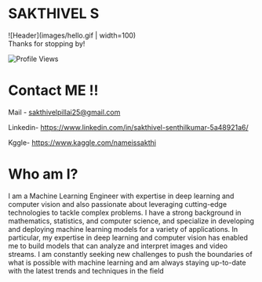 # SAKTHIVEL S
![Header](images/hello.gif | width=100)
<br>
Thanks for stopping by!

![Profile Views](https://komarev.com/ghpvc/?username=ezioauditore-tech&label=VIEWS)

# Contact ME !!
Mail - sakthivelpillai25@gmail.com

Linkedin- https://www.linkedin.com/in/sakthivel-senthilkumar-5a48921a6/

Kggle- https://www.kaggle.com/nameissakthi


# Who am I?
I am a Machine Learning Engineer with expertise in deep learning and computer vision and also passionate about leveraging cutting-edge technologies to tackle complex problems. I have a strong background in mathematics, statistics, and computer science, and specialize in developing and deploying machine learning models for a variety of applications. In particular, my expertise in deep learning and computer vision has enabled me to build models that can analyze and interpret images and video streams. I am constantly seeking new challenges to push the boundaries of what is possible with machine learning and am always staying up-to-date with the latest trends and techniques in the field


<!--
**ezioauditore-tech/ezioauditore-tech** is a ✨ _special_ ✨ repository because its `README.md` (this file) appears on your GitHub profile.

Here are some ideas to get you started:

- 🔭 I’m currently working on ...
- 🌱 I’m currently learning ...
- 👯 I’m looking to collaborate on ...
- 🤔 I’m looking for help with ...
- 💬 Ask me about ...
- 📫 How to reach me: ...
- 😄 Pronouns: ...
- ⚡ Fun fact: ...
-->
